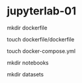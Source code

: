 # jupyterlab-01

mkdir dockerfile

touch dockerfile/dockerfile

touch docker-compose.yml

mkdir notebooks

mkdir datasets
